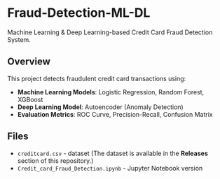 # Fraud-Detection-ML-DL
Machine Learning &amp; Deep Learning-based Credit Card Fraud Detection System.

## Overview
This project detects fraudulent credit card transactions using:
- **Machine Learning Models**: Logistic Regression, Random Forest, XGBoost
- **Deep Learning Model**: Autoencoder (Anomaly Detection)
- **Evaluation Metrics**: ROC Curve, Precision-Recall, Confusion Matrix

## Files
- `creditcard.csv` -  dataset (The dataset is available in the **Releases** section of this repository.)
- `Credit_card_Fraud_Detection.ipynb` - Jupyter Notebook version
